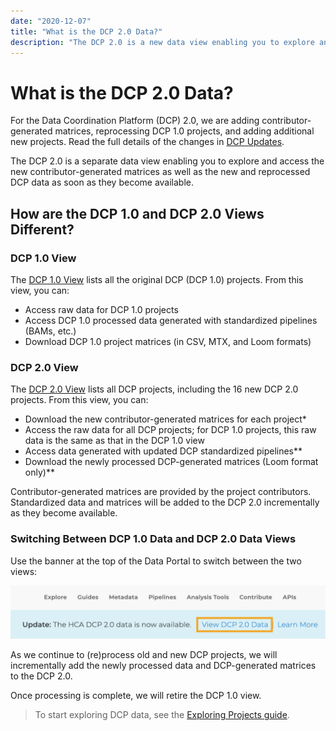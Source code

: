 ```yaml
---
date: "2020-12-07"
title: "What is the DCP 2.0 Data?"
description: "The DCP 2.0 is a new data view enabling you to explore and access the new and reprocessed DCP data as soon as they become available."
---
```


# What is the DCP 2.0 Data?

For the Data Coordination Platform (DCP) 2.0, we are adding contributor-generated matrices, reprocessing DCP 1.0 projects, and adding additional new projects. Read the full details of the changes in [DCP Updates](/dcp-updates).

The DCP 2.0 is a separate data view enabling you to explore and access the new contributor-generated matrices as well as the new and reprocessed DCP data as soon as they become available.

## How are the DCP 1.0 and DCP 2.0 Views Different?

### DCP 1.0 View

The [DCP 1.0 View](https://data.humancellatlas.org/explore/projects?catalog=dcp1) lists all the original DCP (DCP 1.0) projects.
From this view, you can:
- Access raw data for DCP 1.0 projects
- Access DCP 1.0 processed data generated with standardized pipelines (BAMs, etc.)
- Download DCP 1.0 project matrices (in CSV, MTX, and Loom formats)

### DCP 2.0 View

The [DCP 2.0 View](https://data.humancellatlas.org/explore/projects) lists all DCP projects, including the 16 new DCP 2.0 projects.
From this view, you can:
- Download the new contributor-generated matrices for each project*
- Access the raw data for all DCP projects; for DCP 1.0 projects, this raw data is the same as that in the DCP 1.0 view
- Access data generated with updated DCP standardized pipelines**
- Download the newly processed DCP-generated matrices (Loom format only)**

Contributor-generated matrices are provided by the project contributors.
Standardized data and matrices will be added to the DCP 2.0 incrementally as they become available.

### Switching Between DCP 1.0 Data and DCP 2.0 Data Views

Use the banner at the top of the Data Portal to switch between the two views:

![Data Preview](./_images/dcp2view.png "DCP 2.0")


As we continue to (re)process old and new DCP projects, we will incrementally add the newly processed data and DCP-generated matrices to the DCP 2.0.

Once processing is complete, we will retire the DCP 1.0 view.

> To start exploring DCP data, see the [Exploring Projects guide](/guides).



